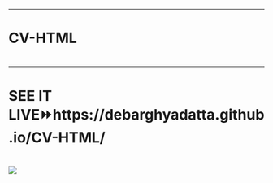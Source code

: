 <hr>
<h1>CV-HTML<h1/>
<hr>
<h1>SEE IT LIVE⏩https://debarghyadatta.github.io/CV-HTML/<h1/>
<img src="![Capture](https://user-images.githubusercontent.com/64950255/99884658-ed4cae80-2c55-11eb-850d-869c51c0894a.JPG)">
